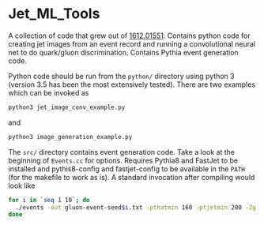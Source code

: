 # Jet_ML_Tools

A collection of code that grew out of [1612.01551](https://arxiv.org/abs/1612.01551). Contains python code for creating jet images from an event record and running a convolutional neural net to do quark/gluon discrimination. Contains Pythia event generation code.

Python code should be run from the `python/` directory using python 3 (version 3.5 has been the most extensively tested). There are two examples which can be invoked as
```bash
python3 jet_image_conv_example.py
```
and
```bash
python3 image_generation_example.py
```
The `src/` directory contains event generation code. Take a look at the beginning of `Events.cc` for options. Requires Pythia8 and FastJet to be installed and pythis8-config and fastjet-config to be available in the `PATH` (for the makefile to work as is). A standard invocation after compiling would look like
```bash
for i in `seq 1 10`; do
  ./events -out gluon-event-seed$i.txt -pthatmin 160 -ptjetmin 200 -Zg -seed $i
done
```

